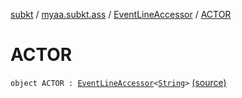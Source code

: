 [subkt](../../index.md) / [myaa.subkt.ass](../index.md) / [EventLineAccessor](index.md) / [ACTOR](./-a-c-t-o-r.md)

# ACTOR

`object ACTOR : `[`EventLineAccessor`](index.md)`<`[`String`](https://kotlinlang.org/api/latest/jvm/stdlib/kotlin/-string/index.html)`>` [(source)](https://github.com/Myaamori/SubKt/blob/master/src/main/kotlin/myaa/subkt/ass/parser.kt#L434)